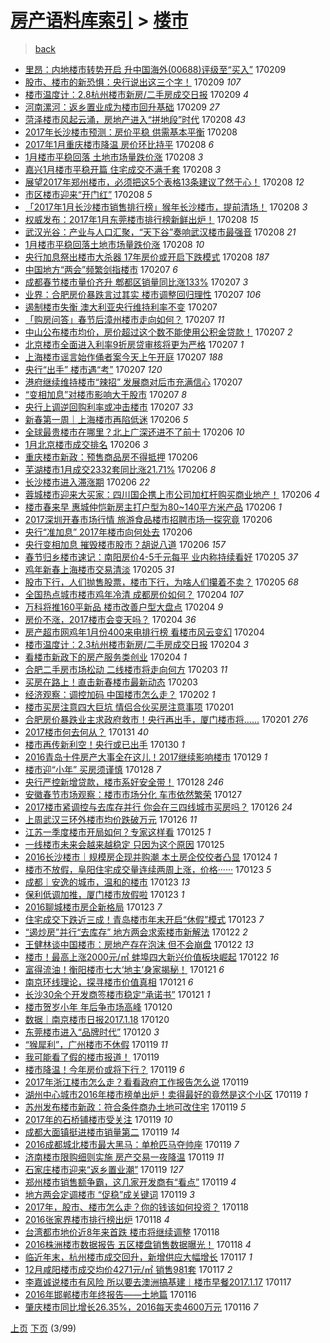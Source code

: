[房产语料库索引](../../README.md)  > [楼市](楼市.md)
====
> [back](../README.md)

- [里昂：内地楼市转势开启 升中国海外(00688)评级至“买入”](http://jkwz.applinzi.com/ittc/6932598046713185285.html#%E9%87%8C%E6%98%82%EF%BC%9A%E5%86%85%E5%9C%B0%E6%A5%BC%E5%B8%82%E8%BD%AC%E5%8A%BF%E5%BC%80%E5%90%AF+%E5%8D%87%E4%B8%AD%E5%9B%BD%E6%B5%B7%E5%A4%96%2800688%29%E8%AF%84%E7%BA%A7%E8%87%B3%E2%80%9C%E4%B9%B0%E5%85%A5%E2%80%9D) 170209  
- [股市、楼市的新恐惧：央行说出这三个字！](http://jkwz.applinzi.com/ittc/6932585342493524997.html#%E8%82%A1%E5%B8%82%E3%80%81%E6%A5%BC%E5%B8%82%E7%9A%84%E6%96%B0%E6%81%90%E6%83%A7%EF%BC%9A%E5%A4%AE%E8%A1%8C%E8%AF%B4%E5%87%BA%E8%BF%99%E4%B8%89%E4%B8%AA%E5%AD%97%EF%BC%81) 170209 *107* 
- [楼市温度计：2.8杭州楼市新房/二手房成交日报](http://jkwz.applinzi.com/ittc/6932571763455296517.html#%E6%A5%BC%E5%B8%82%E6%B8%A9%E5%BA%A6%E8%AE%A1%EF%BC%9A2.8%E6%9D%AD%E5%B7%9E%E6%A5%BC%E5%B8%82%E6%96%B0%E6%88%BF%2F%E4%BA%8C%E6%89%8B%E6%88%BF%E6%88%90%E4%BA%A4%E6%97%A5%E6%8A%A5) 170209 *4* 
- [河南漯河：返乡置业成为楼市回升基础](http://jkwz.applinzi.com/ittc/6932567754153657348.html#%E6%B2%B3%E5%8D%97%E6%BC%AF%E6%B2%B3%EF%BC%9A%E8%BF%94%E4%B9%A1%E7%BD%AE%E4%B8%9A%E6%88%90%E4%B8%BA%E6%A5%BC%E5%B8%82%E5%9B%9E%E5%8D%87%E5%9F%BA%E7%A1%80) 170209 *27* 
- [菏泽楼市风起云涌，房地产进入“拼地段”时代](http://jkwz.applinzi.com/ittc/6932402911631115268.html#%E8%8F%8F%E6%B3%BD%E6%A5%BC%E5%B8%82%E9%A3%8E%E8%B5%B7%E4%BA%91%E6%B6%8C%EF%BC%8C%E6%88%BF%E5%9C%B0%E4%BA%A7%E8%BF%9B%E5%85%A5%E2%80%9C%E6%8B%BC%E5%9C%B0%E6%AE%B5%E2%80%9D%E6%97%B6%E4%BB%A3) 170208 *43* 
- [2017年长沙楼市预测：房价平稳 供需基本平衡](http://jkwz.applinzi.com/ittc/6932316100577723396.html#2017%E5%B9%B4%E9%95%BF%E6%B2%99%E6%A5%BC%E5%B8%82%E9%A2%84%E6%B5%8B%EF%BC%9A%E6%88%BF%E4%BB%B7%E5%B9%B3%E7%A8%B3+%E4%BE%9B%E9%9C%80%E5%9F%BA%E6%9C%AC%E5%B9%B3%E8%A1%A1) 170208  
- [2017年1月重庆楼市降温 房价环比持平](http://jkwz.applinzi.com/ittc/6932299932454355972.html#2017%E5%B9%B41%E6%9C%88%E9%87%8D%E5%BA%86%E6%A5%BC%E5%B8%82%E9%99%8D%E6%B8%A9+%E6%88%BF%E4%BB%B7%E7%8E%AF%E6%AF%94%E6%8C%81%E5%B9%B3) 170208 *6* 
- [1月楼市平稳回落 土地市场量跌价涨](http://jkwz.applinzi.com/ittc/6932258055524975620.html#1%E6%9C%88%E6%A5%BC%E5%B8%82%E5%B9%B3%E7%A8%B3%E5%9B%9E%E8%90%BD+%E5%9C%9F%E5%9C%B0%E5%B8%82%E5%9C%BA%E9%87%8F%E8%B7%8C%E4%BB%B7%E6%B6%A8) 170208 *3* 
- [嘉兴1月楼市平稳开篇 住宅成交不满千套](http://jkwz.applinzi.com/ittc/6932242867266520069.html#%E5%98%89%E5%85%B41%E6%9C%88%E6%A5%BC%E5%B8%82%E5%B9%B3%E7%A8%B3%E5%BC%80%E7%AF%87+%E4%BD%8F%E5%AE%85%E6%88%90%E4%BA%A4%E4%B8%8D%E6%BB%A1%E5%8D%83%E5%A5%97) 170208 *3* 
- [展望2017年郑州楼市，必须把这5个表格13条建议了然于心！](http://jkwz.applinzi.com/ittc/6932223414189425668.html#%E5%B1%95%E6%9C%9B2017%E5%B9%B4%E9%83%91%E5%B7%9E%E6%A5%BC%E5%B8%82%EF%BC%8C%E5%BF%85%E9%A1%BB%E6%8A%8A%E8%BF%995%E4%B8%AA%E8%A1%A8%E6%A0%BC13%E6%9D%A1%E5%BB%BA%E8%AE%AE%E4%BA%86%E7%84%B6%E4%BA%8E%E5%BF%83%EF%BC%81) 170208 *12* 
- [市区楼市迎来“开门红”](http://jkwz.applinzi.com/ittc/6932217250236072965.html#%E5%B8%82%E5%8C%BA%E6%A5%BC%E5%B8%82%E8%BF%8E%E6%9D%A5%E2%80%9C%E5%BC%80%E9%97%A8%E7%BA%A2%E2%80%9D) 170208 *5* 
- [「2017年1月长沙楼市销售排行榜」猴年长沙楼市，提前清场！](http://jkwz.applinzi.com/ittc/6932197942369977349.html#%E3%80%8C2017%E5%B9%B41%E6%9C%88%E9%95%BF%E6%B2%99%E6%A5%BC%E5%B8%82%E9%94%80%E5%94%AE%E6%8E%92%E8%A1%8C%E6%A6%9C%E3%80%8D%E7%8C%B4%E5%B9%B4%E9%95%BF%E6%B2%99%E6%A5%BC%E5%B8%82%EF%BC%8C%E6%8F%90%E5%89%8D%E6%B8%85%E5%9C%BA%EF%BC%81) 170208 *3* 
- [权威发布：2017年1月东莞楼市排行榜新鲜出炉！](http://jkwz.applinzi.com/ittc/6932193357458834436.html#%E6%9D%83%E5%A8%81%E5%8F%91%E5%B8%83%EF%BC%9A2017%E5%B9%B41%E6%9C%88%E4%B8%9C%E8%8E%9E%E6%A5%BC%E5%B8%82%E6%8E%92%E8%A1%8C%E6%A6%9C%E6%96%B0%E9%B2%9C%E5%87%BA%E7%82%89%EF%BC%81) 170208 *15* 
- [武汉光谷：产业与人口汇聚，“天下谷”奏响武汉楼市最强音](http://jkwz.applinzi.com/ittc/6932193046069511172.html#%E6%AD%A6%E6%B1%89%E5%85%89%E8%B0%B7%EF%BC%9A%E4%BA%A7%E4%B8%9A%E4%B8%8E%E4%BA%BA%E5%8F%A3%E6%B1%87%E8%81%9A%EF%BC%8C%E2%80%9C%E5%A4%A9%E4%B8%8B%E8%B0%B7%E2%80%9D%E5%A5%8F%E5%93%8D%E6%AD%A6%E6%B1%89%E6%A5%BC%E5%B8%82%E6%9C%80%E5%BC%BA%E9%9F%B3) 170208 *21* 
- [1月楼市平稳回落土地市场量跌价涨](http://jkwz.applinzi.com/ittc/6932183348146603012.html#1%E6%9C%88%E6%A5%BC%E5%B8%82%E5%B9%B3%E7%A8%B3%E5%9B%9E%E8%90%BD%E5%9C%9F%E5%9C%B0%E5%B8%82%E5%9C%BA%E9%87%8F%E8%B7%8C%E4%BB%B7%E6%B6%A8) 170208 *10* 
- [央行加息祭出楼市大杀器 17年房价或开启下跌模式](http://jkwz.applinzi.com/ittc/6932057520624632837.html#%E5%A4%AE%E8%A1%8C%E5%8A%A0%E6%81%AF%E7%A5%AD%E5%87%BA%E6%A5%BC%E5%B8%82%E5%A4%A7%E6%9D%80%E5%99%A8+17%E5%B9%B4%E6%88%BF%E4%BB%B7%E6%88%96%E5%BC%80%E5%90%AF%E4%B8%8B%E8%B7%8C%E6%A8%A1%E5%BC%8F) 170208 *187* 
- [中国地方“两会”频繁剑指楼市](http://jkwz.applinzi.com/ittc/6931999431263273989.html#%E4%B8%AD%E5%9B%BD%E5%9C%B0%E6%96%B9%E2%80%9C%E4%B8%A4%E4%BC%9A%E2%80%9D%E9%A2%91%E7%B9%81%E5%89%91%E6%8C%87%E6%A5%BC%E5%B8%82) 170207 *6* 
- [成都春节楼市量价齐升 郫都区销量同比涨133%](http://jkwz.applinzi.com/ittc/6931948403738280965.html#%E6%88%90%E9%83%BD%E6%98%A5%E8%8A%82%E6%A5%BC%E5%B8%82%E9%87%8F%E4%BB%B7%E9%BD%90%E5%8D%87+%E9%83%AB%E9%83%BD%E5%8C%BA%E9%94%80%E9%87%8F%E5%90%8C%E6%AF%94%E6%B6%A8133%25) 170207 *3* 
- [业界：合肥房价暴跌言过其实 楼市调整回归理性](http://jkwz.applinzi.com/ittc/6931939594772939781.html#%E4%B8%9A%E7%95%8C%EF%BC%9A%E5%90%88%E8%82%A5%E6%88%BF%E4%BB%B7%E6%9A%B4%E8%B7%8C%E8%A8%80%E8%BF%87%E5%85%B6%E5%AE%9E+%E6%A5%BC%E5%B8%82%E8%B0%83%E6%95%B4%E5%9B%9E%E5%BD%92%E7%90%86%E6%80%A7) 170207 *106* 
- [遏制楼市失衡 澳大利亚央行维持利率不变](http://jkwz.applinzi.com/ittc/6931930824701379589.html#%E9%81%8F%E5%88%B6%E6%A5%BC%E5%B8%82%E5%A4%B1%E8%A1%A1+%E6%BE%B3%E5%A4%A7%E5%88%A9%E4%BA%9A%E5%A4%AE%E8%A1%8C%E7%BB%B4%E6%8C%81%E5%88%A9%E7%8E%87%E4%B8%8D%E5%8F%98) 170207  
- [「购房问答」春节后漳州楼市走向如何？](http://jkwz.applinzi.com/ittc/6931922647058482180.html#%E3%80%8C%E8%B4%AD%E6%88%BF%E9%97%AE%E7%AD%94%E3%80%8D%E6%98%A5%E8%8A%82%E5%90%8E%E6%BC%B3%E5%B7%9E%E6%A5%BC%E5%B8%82%E8%B5%B0%E5%90%91%E5%A6%82%E4%BD%95%EF%BC%9F) 170207 *11* 
- [中山公布楼市均价，房价超过这个数不能使用公积金贷款！](http://jkwz.applinzi.com/ittc/6931880886017721348.html#%E4%B8%AD%E5%B1%B1%E5%85%AC%E5%B8%83%E6%A5%BC%E5%B8%82%E5%9D%87%E4%BB%B7%EF%BC%8C%E6%88%BF%E4%BB%B7%E8%B6%85%E8%BF%87%E8%BF%99%E4%B8%AA%E6%95%B0%E4%B8%8D%E8%83%BD%E4%BD%BF%E7%94%A8%E5%85%AC%E7%A7%AF%E9%87%91%E8%B4%B7%E6%AC%BE%EF%BC%81) 170207 *2* 
- [北京楼市全面进入利率9折房贷审核将更为严格](http://jkwz.applinzi.com/ittc/6931870677966783493.html#%E5%8C%97%E4%BA%AC%E6%A5%BC%E5%B8%82%E5%85%A8%E9%9D%A2%E8%BF%9B%E5%85%A5%E5%88%A9%E7%8E%879%E6%8A%98%E6%88%BF%E8%B4%B7%E5%AE%A1%E6%A0%B8%E5%B0%86%E6%9B%B4%E4%B8%BA%E4%B8%A5%E6%A0%BC) 170207 *1* 
- [上海楼市谣言始作俑者案今天上午开庭](http://jkwz.applinzi.com/ittc/6931838958546977797.html#%E4%B8%8A%E6%B5%B7%E6%A5%BC%E5%B8%82%E8%B0%A3%E8%A8%80%E5%A7%8B%E4%BD%9C%E4%BF%91%E8%80%85%E6%A1%88%E4%BB%8A%E5%A4%A9%E4%B8%8A%E5%8D%88%E5%BC%80%E5%BA%AD) 170207 *188* 
- [央行“出手” 楼市遇“考”](http://jkwz.applinzi.com/ittc/6931711003535606788.html#%E5%A4%AE%E8%A1%8C%E2%80%9C%E5%87%BA%E6%89%8B%E2%80%9D+%E6%A5%BC%E5%B8%82%E9%81%87%E2%80%9C%E8%80%83%E2%80%9D) 170207 *120* 
- [港府继续维持楼市“辣招” 发展商对后市充满信心](http://jkwz.applinzi.com/ittc/6931835426766865412.html#%E6%B8%AF%E5%BA%9C%E7%BB%A7%E7%BB%AD%E7%BB%B4%E6%8C%81%E6%A5%BC%E5%B8%82%E2%80%9C%E8%BE%A3%E6%8B%9B%E2%80%9D+%E5%8F%91%E5%B1%95%E5%95%86%E5%AF%B9%E5%90%8E%E5%B8%82%E5%85%85%E6%BB%A1%E4%BF%A1%E5%BF%83) 170207  
- [“变相加息”对楼市影响大于股市](http://jkwz.applinzi.com/ittc/6931828551946077188.html#%E2%80%9C%E5%8F%98%E7%9B%B8%E5%8A%A0%E6%81%AF%E2%80%9D%E5%AF%B9%E6%A5%BC%E5%B8%82%E5%BD%B1%E5%93%8D%E5%A4%A7%E4%BA%8E%E8%82%A1%E5%B8%82) 170207 *8* 
- [央行上调逆回购利率或冲击楼市](http://jkwz.applinzi.com/ittc/6931798827379196932.html#%E5%A4%AE%E8%A1%8C%E4%B8%8A%E8%B0%83%E9%80%86%E5%9B%9E%E8%B4%AD%E5%88%A9%E7%8E%87%E6%88%96%E5%86%B2%E5%87%BB%E6%A5%BC%E5%B8%82) 170207 *33* 
- [新春第一周｜上海楼市再陷低迷](http://jkwz.applinzi.com/ittc/6931670968841012228.html#%E6%96%B0%E6%98%A5%E7%AC%AC%E4%B8%80%E5%91%A8%EF%BD%9C%E4%B8%8A%E6%B5%B7%E6%A5%BC%E5%B8%82%E5%86%8D%E9%99%B7%E4%BD%8E%E8%BF%B7) 170206 *5* 
- [全球最贵楼市在哪里？北上广深还进不了前十](http://jkwz.applinzi.com/ittc/6931652334454309892.html#%E5%85%A8%E7%90%83%E6%9C%80%E8%B4%B5%E6%A5%BC%E5%B8%82%E5%9C%A8%E5%93%AA%E9%87%8C%EF%BC%9F%E5%8C%97%E4%B8%8A%E5%B9%BF%E6%B7%B1%E8%BF%98%E8%BF%9B%E4%B8%8D%E4%BA%86%E5%89%8D%E5%8D%81) 170206 *10* 
- [1月北京楼市成交排名](http://jkwz.applinzi.com/ittc/6931595982642086917.html#1%E6%9C%88%E5%8C%97%E4%BA%AC%E6%A5%BC%E5%B8%82%E6%88%90%E4%BA%A4%E6%8E%92%E5%90%8D) 170206 *3* 
- [重庆楼市新政：预售商品房不得抵押](http://jkwz.applinzi.com/ittc/6931576555930387461.html#%E9%87%8D%E5%BA%86%E6%A5%BC%E5%B8%82%E6%96%B0%E6%94%BF%EF%BC%9A%E9%A2%84%E5%94%AE%E5%95%86%E5%93%81%E6%88%BF%E4%B8%8D%E5%BE%97%E6%8A%B5%E6%8A%BC) 170206  
- [芜湖楼市1月成交2332套同比涨21.71%](http://jkwz.applinzi.com/ittc/6931542096111731716.html#%E8%8A%9C%E6%B9%96%E6%A5%BC%E5%B8%821%E6%9C%88%E6%88%90%E4%BA%A42332%E5%A5%97%E5%90%8C%E6%AF%94%E6%B6%A821.71%25) 170206 *8* 
- [长沙楼市进入滞涨期](http://jkwz.applinzi.com/ittc/6931484915236602885.html#%E9%95%BF%E6%B2%99%E6%A5%BC%E5%B8%82%E8%BF%9B%E5%85%A5%E6%BB%9E%E6%B6%A8%E6%9C%9F) 170206 *22* 
- [蓉城楼市迎来大买家：四川国企携上市公司加杠杆购买商业地产！](http://jkwz.applinzi.com/ittc/6931466690566292484.html#%E8%93%89%E5%9F%8E%E6%A5%BC%E5%B8%82%E8%BF%8E%E6%9D%A5%E5%A4%A7%E4%B9%B0%E5%AE%B6%EF%BC%9A%E5%9B%9B%E5%B7%9D%E5%9B%BD%E4%BC%81%E6%90%BA%E4%B8%8A%E5%B8%82%E5%85%AC%E5%8F%B8%E5%8A%A0%E6%9D%A0%E6%9D%86%E8%B4%AD%E4%B9%B0%E5%95%86%E4%B8%9A%E5%9C%B0%E4%BA%A7%EF%BC%81) 170206 *4* 
- [楼市春来早 惠城仲恺新房主打户型为80~140平方米产品](http://jkwz.applinzi.com/ittc/6931466024229798917.html#%E6%A5%BC%E5%B8%82%E6%98%A5%E6%9D%A5%E6%97%A9+%E6%83%A0%E5%9F%8E%E4%BB%B2%E6%81%BA%E6%96%B0%E6%88%BF%E4%B8%BB%E6%89%93%E6%88%B7%E5%9E%8B%E4%B8%BA80%7E140%E5%B9%B3%E6%96%B9%E7%B1%B3%E4%BA%A7%E5%93%81) 170206 *1* 
- [2017深圳开春市场行情 旅游食品楼市招聘市场一探究竟](http://jkwz.applinzi.com/ittc/6931450608354853893.html#2017%E6%B7%B1%E5%9C%B3%E5%BC%80%E6%98%A5%E5%B8%82%E5%9C%BA%E8%A1%8C%E6%83%85+%E6%97%85%E6%B8%B8%E9%A3%9F%E5%93%81%E6%A5%BC%E5%B8%82%E6%8B%9B%E8%81%98%E5%B8%82%E5%9C%BA%E4%B8%80%E6%8E%A2%E7%A9%B6%E7%AB%9F) 170206  
- [央行“准加息” 2017年楼市向何处去](http://jkwz.applinzi.com/ittc/6931353260610028549.html#%E5%A4%AE%E8%A1%8C%E2%80%9C%E5%87%86%E5%8A%A0%E6%81%AF%E2%80%9D+2017%E5%B9%B4%E6%A5%BC%E5%B8%82%E5%90%91%E4%BD%95%E5%A4%84%E5%8E%BB) 170206  
- [央行变相加息 摧毁楼市股市？胡说八道](http://jkwz.applinzi.com/ittc/6931306744847533061.html#%E5%A4%AE%E8%A1%8C%E5%8F%98%E7%9B%B8%E5%8A%A0%E6%81%AF+%E6%91%A7%E6%AF%81%E6%A5%BC%E5%B8%82%E8%82%A1%E5%B8%82%EF%BC%9F%E8%83%A1%E8%AF%B4%E5%85%AB%E9%81%93) 170206 *157* 
- [春节归乡楼市速记：南阳房价4-5千元每平 业内称持续看好](http://jkwz.applinzi.com/ittc/6931211039193695236.html#%E6%98%A5%E8%8A%82%E5%BD%92%E4%B9%A1%E6%A5%BC%E5%B8%82%E9%80%9F%E8%AE%B0%EF%BC%9A%E5%8D%97%E9%98%B3%E6%88%BF%E4%BB%B74-5%E5%8D%83%E5%85%83%E6%AF%8F%E5%B9%B3+%E4%B8%9A%E5%86%85%E7%A7%B0%E6%8C%81%E7%BB%AD%E7%9C%8B%E5%A5%BD) 170205 *37* 
- [鸡年新春上海楼市交易清淡](http://jkwz.applinzi.com/ittc/6931136900818797573.html#%E9%B8%A1%E5%B9%B4%E6%96%B0%E6%98%A5%E4%B8%8A%E6%B5%B7%E6%A5%BC%E5%B8%82%E4%BA%A4%E6%98%93%E6%B8%85%E6%B7%A1) 170205 *31* 
- [股市下行，人们抛售股票，楼市下行，为啥人们攥着不卖？](http://jkwz.applinzi.com/ittc/6930978301396124676.html#%E8%82%A1%E5%B8%82%E4%B8%8B%E8%A1%8C%EF%BC%8C%E4%BA%BA%E4%BB%AC%E6%8A%9B%E5%94%AE%E8%82%A1%E7%A5%A8%EF%BC%8C%E6%A5%BC%E5%B8%82%E4%B8%8B%E8%A1%8C%EF%BC%8C%E4%B8%BA%E5%95%A5%E4%BA%BA%E4%BB%AC%E6%94%A5%E7%9D%80%E4%B8%8D%E5%8D%96%EF%BC%9F) 170205 *68* 
- [全国热点城市楼市鸡年冷清 成都房价如何？](http://jkwz.applinzi.com/ittc/6930874809243403268.html#%E5%85%A8%E5%9B%BD%E7%83%AD%E7%82%B9%E5%9F%8E%E5%B8%82%E6%A5%BC%E5%B8%82%E9%B8%A1%E5%B9%B4%E5%86%B7%E6%B8%85+%E6%88%90%E9%83%BD%E6%88%BF%E4%BB%B7%E5%A6%82%E4%BD%95%EF%BC%9F) 170204 *107* 
- [万科将推160平新品 楼市改善户型大盘点](http://jkwz.applinzi.com/ittc/6930838984686306308.html#%E4%B8%87%E7%A7%91%E5%B0%86%E6%8E%A8160%E5%B9%B3%E6%96%B0%E5%93%81+%E6%A5%BC%E5%B8%82%E6%94%B9%E5%96%84%E6%88%B7%E5%9E%8B%E5%A4%A7%E7%9B%98%E7%82%B9) 170204 *9* 
- [房价不涨，2017楼市会变天吗？](http://jkwz.applinzi.com/ittc/6930767988755268612.html#%E6%88%BF%E4%BB%B7%E4%B8%8D%E6%B6%A8%EF%BC%8C2017%E6%A5%BC%E5%B8%82%E4%BC%9A%E5%8F%98%E5%A4%A9%E5%90%97%EF%BC%9F) 170204 *36* 
- [房产超市网鸡年1月份400来电排行榜 看楼市风云变幻](http://jkwz.applinzi.com/ittc/6930738054531908612.html#%E6%88%BF%E4%BA%A7%E8%B6%85%E5%B8%82%E7%BD%91%E9%B8%A1%E5%B9%B41%E6%9C%88%E4%BB%BD400%E6%9D%A5%E7%94%B5%E6%8E%92%E8%A1%8C%E6%A6%9C+%E7%9C%8B%E6%A5%BC%E5%B8%82%E9%A3%8E%E4%BA%91%E5%8F%98%E5%B9%BB) 170204  
- [楼市温度计：2.3杭州楼市新房/二手房成交日报](http://jkwz.applinzi.com/ittc/6930716560338715653.html#%E6%A5%BC%E5%B8%82%E6%B8%A9%E5%BA%A6%E8%AE%A1%EF%BC%9A2.3%E6%9D%AD%E5%B7%9E%E6%A5%BC%E5%B8%82%E6%96%B0%E6%88%BF%2F%E4%BA%8C%E6%89%8B%E6%88%BF%E6%88%90%E4%BA%A4%E6%97%A5%E6%8A%A5) 170204 *3* 
- [看楼市新政下的房产服务类创业](http://jkwz.applinzi.com/ittc/6930692491774002181.html#%E7%9C%8B%E6%A5%BC%E5%B8%82%E6%96%B0%E6%94%BF%E4%B8%8B%E7%9A%84%E6%88%BF%E4%BA%A7%E6%9C%8D%E5%8A%A1%E7%B1%BB%E5%88%9B%E4%B8%9A) 170204 *1* 
- [合肥二手房市场松动 二线楼市将走向何方](http://jkwz.applinzi.com/ittc/6930535046644761605.html#%E5%90%88%E8%82%A5%E4%BA%8C%E6%89%8B%E6%88%BF%E5%B8%82%E5%9C%BA%E6%9D%BE%E5%8A%A8+%E4%BA%8C%E7%BA%BF%E6%A5%BC%E5%B8%82%E5%B0%86%E8%B5%B0%E5%90%91%E4%BD%95%E6%96%B9) 170203 *11* 
- [买房在路上！直击新春楼市最新动态](http://jkwz.applinzi.com/ittc/6930420846895301637.html#%E4%B9%B0%E6%88%BF%E5%9C%A8%E8%B7%AF%E4%B8%8A%EF%BC%81%E7%9B%B4%E5%87%BB%E6%96%B0%E6%98%A5%E6%A5%BC%E5%B8%82%E6%9C%80%E6%96%B0%E5%8A%A8%E6%80%81) 170203  
- [经济观察：调控加码 中国楼市怎么走？](http://jkwz.applinzi.com/ittc/6930103332634100741.html#%E7%BB%8F%E6%B5%8E%E8%A7%82%E5%AF%9F%EF%BC%9A%E8%B0%83%E6%8E%A7%E5%8A%A0%E7%A0%81+%E4%B8%AD%E5%9B%BD%E6%A5%BC%E5%B8%82%E6%80%8E%E4%B9%88%E8%B5%B0%EF%BC%9F) 170202 *1* 
- [楼市买房注意四大巨坑 情侣合伙买房注意事项](http://jkwz.applinzi.com/ittc/6925995803763278852.html#%E6%A5%BC%E5%B8%82%E4%B9%B0%E6%88%BF%E6%B3%A8%E6%84%8F%E5%9B%9B%E5%A4%A7%E5%B7%A8%E5%9D%91+%E6%83%85%E4%BE%A3%E5%90%88%E4%BC%99%E4%B9%B0%E6%88%BF%E6%B3%A8%E6%84%8F%E4%BA%8B%E9%A1%B9) 170201  
- [合肥房价暴跌业主求政府救市！央行再出手，厦门楼市将……](http://jkwz.applinzi.com/ittc/6929592191289918468.html#%E5%90%88%E8%82%A5%E6%88%BF%E4%BB%B7%E6%9A%B4%E8%B7%8C%E4%B8%9A%E4%B8%BB%E6%B1%82%E6%94%BF%E5%BA%9C%E6%95%91%E5%B8%82%EF%BC%81%E5%A4%AE%E8%A1%8C%E5%86%8D%E5%87%BA%E6%89%8B%EF%BC%8C%E5%8E%A6%E9%97%A8%E6%A5%BC%E5%B8%82%E5%B0%86%E2%80%A6%E2%80%A6) 170201 *276* 
- [2017楼市何去何从？](http://jkwz.applinzi.com/ittc/6929415838057890821.html#2017%E6%A5%BC%E5%B8%82%E4%BD%95%E5%8E%BB%E4%BD%95%E4%BB%8E%EF%BC%9F) 170131 *40* 
- [楼市再传新利空！央行或已出手](http://jkwz.applinzi.com/ittc/6928883102620582917.html#%E6%A5%BC%E5%B8%82%E5%86%8D%E4%BC%A0%E6%96%B0%E5%88%A9%E7%A9%BA%EF%BC%81%E5%A4%AE%E8%A1%8C%E6%88%96%E5%B7%B2%E5%87%BA%E6%89%8B) 170130 *1* 
- [2016青岛十件房产大事全在这儿！2017继续影响楼市](http://jkwz.applinzi.com/ittc/6928605293704643589.html#2016%E9%9D%92%E5%B2%9B%E5%8D%81%E4%BB%B6%E6%88%BF%E4%BA%A7%E5%A4%A7%E4%BA%8B%E5%85%A8%E5%9C%A8%E8%BF%99%E5%84%BF%EF%BC%812017%E7%BB%A7%E7%BB%AD%E5%BD%B1%E5%93%8D%E6%A5%BC%E5%B8%82) 170129 *1* 
- [楼市迎“小年” 买房须谨慎](http://jkwz.applinzi.com/ittc/6928132282023150596.html#%E6%A5%BC%E5%B8%82%E8%BF%8E%E2%80%9C%E5%B0%8F%E5%B9%B4%E2%80%9D+%E4%B9%B0%E6%88%BF%E9%A1%BB%E8%B0%A8%E6%85%8E) 170128 *7* 
- [央行严控新增贷款，楼市系好安全带！](http://jkwz.applinzi.com/ittc/6928119423818007557.html#%E5%A4%AE%E8%A1%8C%E4%B8%A5%E6%8E%A7%E6%96%B0%E5%A2%9E%E8%B4%B7%E6%AC%BE%EF%BC%8C%E6%A5%BC%E5%B8%82%E7%B3%BB%E5%A5%BD%E5%AE%89%E5%85%A8%E5%B8%A6%EF%BC%81) 170128 *246* 
- [安徽春节市场观察：楼市市场分化 车市依然繁荣](http://jkwz.applinzi.com/ittc/6927847251270697988.html#%E5%AE%89%E5%BE%BD%E6%98%A5%E8%8A%82%E5%B8%82%E5%9C%BA%E8%A7%82%E5%AF%9F%EF%BC%9A%E6%A5%BC%E5%B8%82%E5%B8%82%E5%9C%BA%E5%88%86%E5%8C%96+%E8%BD%A6%E5%B8%82%E4%BE%9D%E7%84%B6%E7%B9%81%E8%8D%A3) 170127  
- [2017楼市紧调控与去库存并行 你会在三四线城市买房吗？](http://jkwz.applinzi.com/ittc/6927459373973767172.html#2017%E6%A5%BC%E5%B8%82%E7%B4%A7%E8%B0%83%E6%8E%A7%E4%B8%8E%E5%8E%BB%E5%BA%93%E5%AD%98%E5%B9%B6%E8%A1%8C+%E4%BD%A0%E4%BC%9A%E5%9C%A8%E4%B8%89%E5%9B%9B%E7%BA%BF%E5%9F%8E%E5%B8%82%E4%B9%B0%E6%88%BF%E5%90%97%EF%BC%9F) 170126 *24* 
- [上周武汉三环外楼市均价跌破万元](http://jkwz.applinzi.com/ittc/6927249116001469444.html#%E4%B8%8A%E5%91%A8%E6%AD%A6%E6%B1%89%E4%B8%89%E7%8E%AF%E5%A4%96%E6%A5%BC%E5%B8%82%E5%9D%87%E4%BB%B7%E8%B7%8C%E7%A0%B4%E4%B8%87%E5%85%83) 170126 *11* 
- [江苏一季度楼市开局如何？专家这样看](http://jkwz.applinzi.com/ittc/6927007422874125316.html#%E6%B1%9F%E8%8B%8F%E4%B8%80%E5%AD%A3%E5%BA%A6%E6%A5%BC%E5%B8%82%E5%BC%80%E5%B1%80%E5%A6%82%E4%BD%95%EF%BC%9F%E4%B8%93%E5%AE%B6%E8%BF%99%E6%A0%B7%E7%9C%8B) 170125 *1* 
- [一线楼市未来会越来越稳定 只因为这个原因](http://jkwz.applinzi.com/ittc/6926877624487117829.html#%E4%B8%80%E7%BA%BF%E6%A5%BC%E5%B8%82%E6%9C%AA%E6%9D%A5%E4%BC%9A%E8%B6%8A%E6%9D%A5%E8%B6%8A%E7%A8%B3%E5%AE%9A+%E5%8F%AA%E5%9B%A0%E4%B8%BA%E8%BF%99%E4%B8%AA%E5%8E%9F%E5%9B%A0) 170125  
- [2016长沙楼市｜规模房企现并购潮 本土房企佼佼者凸显](http://jkwz.applinzi.com/ittc/6926633001042838532.html#2016%E9%95%BF%E6%B2%99%E6%A5%BC%E5%B8%82%EF%BD%9C%E8%A7%84%E6%A8%A1%E6%88%BF%E4%BC%81%E7%8E%B0%E5%B9%B6%E8%B4%AD%E6%BD%AE+%E6%9C%AC%E5%9C%9F%E6%88%BF%E4%BC%81%E4%BD%BC%E4%BD%BC%E8%80%85%E5%87%B8%E6%98%BE) 170124 *1* 
- [楼市不放假，阜阳住宅成交量连续两周上涨，价格······](http://jkwz.applinzi.com/ittc/6926434721545585668.html#%E6%A5%BC%E5%B8%82%E4%B8%8D%E6%94%BE%E5%81%87%EF%BC%8C%E9%98%9C%E9%98%B3%E4%BD%8F%E5%AE%85%E6%88%90%E4%BA%A4%E9%87%8F%E8%BF%9E%E7%BB%AD%E4%B8%A4%E5%91%A8%E4%B8%8A%E6%B6%A8%EF%BC%8C%E4%BB%B7%E6%A0%BC%C2%B7%C2%B7%C2%B7%C2%B7%C2%B7%C2%B7) 170123 *5* 
- [成都｜安逸的城市，温和的楼市](http://jkwz.applinzi.com/ittc/6926422056572027908.html#%E6%88%90%E9%83%BD%EF%BD%9C%E5%AE%89%E9%80%B8%E7%9A%84%E5%9F%8E%E5%B8%82%EF%BC%8C%E6%B8%A9%E5%92%8C%E7%9A%84%E6%A5%BC%E5%B8%82) 170123 *13* 
- [保利低调加推，厦门楼市放假啦](http://jkwz.applinzi.com/ittc/6926388494984545284.html#%E4%BF%9D%E5%88%A9%E4%BD%8E%E8%B0%83%E5%8A%A0%E6%8E%A8%EF%BC%8C%E5%8E%A6%E9%97%A8%E6%A5%BC%E5%B8%82%E6%94%BE%E5%81%87%E5%95%A6) 170123 *1* 
- [2016聊城楼市房企新格局](http://jkwz.applinzi.com/ittc/6926371198262051845.html#2016%E8%81%8A%E5%9F%8E%E6%A5%BC%E5%B8%82%E6%88%BF%E4%BC%81%E6%96%B0%E6%A0%BC%E5%B1%80) 170123 *7* 
- [住宅成交下跌近三成！青岛楼市年末开启“休假”模式](http://jkwz.applinzi.com/ittc/6926363228132344837.html#%E4%BD%8F%E5%AE%85%E6%88%90%E4%BA%A4%E4%B8%8B%E8%B7%8C%E8%BF%91%E4%B8%89%E6%88%90%EF%BC%81%E9%9D%92%E5%B2%9B%E6%A5%BC%E5%B8%82%E5%B9%B4%E6%9C%AB%E5%BC%80%E5%90%AF%E2%80%9C%E4%BC%91%E5%81%87%E2%80%9D%E6%A8%A1%E5%BC%8F) 170123 *7* 
- [“遏炒房”并行“去库存” 地方两会求索楼市新解法](http://jkwz.applinzi.com/ittc/6925916461943227396.html#%E2%80%9C%E9%81%8F%E7%82%92%E6%88%BF%E2%80%9D%E5%B9%B6%E8%A1%8C%E2%80%9C%E5%8E%BB%E5%BA%93%E5%AD%98%E2%80%9D+%E5%9C%B0%E6%96%B9%E4%B8%A4%E4%BC%9A%E6%B1%82%E7%B4%A2%E6%A5%BC%E5%B8%82%E6%96%B0%E8%A7%A3%E6%B3%95) 170122 *2* 
- [王健林谈中国楼市：房地产存在泡沫 但不会崩盘](http://jkwz.applinzi.com/ittc/6925892450848867333.html#%E7%8E%8B%E5%81%A5%E6%9E%97%E8%B0%88%E4%B8%AD%E5%9B%BD%E6%A5%BC%E5%B8%82%EF%BC%9A%E6%88%BF%E5%9C%B0%E4%BA%A7%E5%AD%98%E5%9C%A8%E6%B3%A1%E6%B2%AB+%E4%BD%86%E4%B8%8D%E4%BC%9A%E5%B4%A9%E7%9B%98) 170122 *13* 
- [楼市！最高上涨2000元/㎡ 蚌埠四大新兴价值板块崛起](http://jkwz.applinzi.com/ittc/6925890933613921284.html#%E6%A5%BC%E5%B8%82%EF%BC%81%E6%9C%80%E9%AB%98%E4%B8%8A%E6%B6%A82000%E5%85%83%2F%E3%8E%A1+%E8%9A%8C%E5%9F%A0%E5%9B%9B%E5%A4%A7%E6%96%B0%E5%85%B4%E4%BB%B7%E5%80%BC%E6%9D%BF%E5%9D%97%E5%B4%9B%E8%B5%B7) 170122 *16* 
- [富得流油！衡阳楼市七大‘地主’身家揭秘！](http://jkwz.applinzi.com/ittc/6925561093262148612.html#%E5%AF%8C%E5%BE%97%E6%B5%81%E6%B2%B9%EF%BC%81%E8%A1%A1%E9%98%B3%E6%A5%BC%E5%B8%82%E4%B8%83%E5%A4%A7%E2%80%98%E5%9C%B0%E4%B8%BB%E2%80%99%E8%BA%AB%E5%AE%B6%E6%8F%AD%E7%A7%98%EF%BC%81) 170121 *6* 
- [南京环线理论，探寻楼市价值真相](http://jkwz.applinzi.com/ittc/6925547179380048900.html#%E5%8D%97%E4%BA%AC%E7%8E%AF%E7%BA%BF%E7%90%86%E8%AE%BA%EF%BC%8C%E6%8E%A2%E5%AF%BB%E6%A5%BC%E5%B8%82%E4%BB%B7%E5%80%BC%E7%9C%9F%E7%9B%B8) 170121 *6* 
- [长沙30余个开发商签楼市稳定“承诺书”](http://jkwz.applinzi.com/ittc/6925518690958443524.html#%E9%95%BF%E6%B2%9930%E4%BD%99%E4%B8%AA%E5%BC%80%E5%8F%91%E5%95%86%E7%AD%BE%E6%A5%BC%E5%B8%82%E7%A8%B3%E5%AE%9A%E2%80%9C%E6%89%BF%E8%AF%BA%E4%B9%A6%E2%80%9D) 170121 *1* 
- [楼市贺岁小年 年后争市场高峰](http://jkwz.applinzi.com/ittc/6925158065627464708.html#%E6%A5%BC%E5%B8%82%E8%B4%BA%E5%B2%81%E5%B0%8F%E5%B9%B4+%E5%B9%B4%E5%90%8E%E4%BA%89%E5%B8%82%E5%9C%BA%E9%AB%98%E5%B3%B0) 170120  
- [数据｜南京楼市日报2017.1.18](http://jkwz.applinzi.com/ittc/6925152966779864069.html#%E6%95%B0%E6%8D%AE%EF%BD%9C%E5%8D%97%E4%BA%AC%E6%A5%BC%E5%B8%82%E6%97%A5%E6%8A%A52017.1.18) 170120  
- [东莞楼市进入“品牌时代”](http://jkwz.applinzi.com/ittc/6925122745544475652.html#%E4%B8%9C%E8%8E%9E%E6%A5%BC%E5%B8%82%E8%BF%9B%E5%85%A5%E2%80%9C%E5%93%81%E7%89%8C%E6%97%B6%E4%BB%A3%E2%80%9D) 170120 *3* 
- [“猴犀利”，广州楼市不休假](http://jkwz.applinzi.com/ittc/6924968521544238084.html#%E2%80%9C%E7%8C%B4%E7%8A%80%E5%88%A9%E2%80%9D%EF%BC%8C%E5%B9%BF%E5%B7%9E%E6%A5%BC%E5%B8%82%E4%B8%8D%E4%BC%91%E5%81%87) 170119 *11* 
- [我可能看了假的楼市报道！](http://jkwz.applinzi.com/ittc/6924964377676743685.html#%E6%88%91%E5%8F%AF%E8%83%BD%E7%9C%8B%E4%BA%86%E5%81%87%E7%9A%84%E6%A5%BC%E5%B8%82%E6%8A%A5%E9%81%93%EF%BC%81) 170119  
- [楼市降温！今年房价或将下行？](http://jkwz.applinzi.com/ittc/6924949428275512324.html#%E6%A5%BC%E5%B8%82%E9%99%8D%E6%B8%A9%EF%BC%81%E4%BB%8A%E5%B9%B4%E6%88%BF%E4%BB%B7%E6%88%96%E5%B0%86%E4%B8%8B%E8%A1%8C%EF%BC%9F) 170119 *6* 
- [2017年浙江楼市怎么走？看看政府工作报告怎么说](http://jkwz.applinzi.com/ittc/6924941681781900292.html#2017%E5%B9%B4%E6%B5%99%E6%B1%9F%E6%A5%BC%E5%B8%82%E6%80%8E%E4%B9%88%E8%B5%B0%EF%BC%9F%E7%9C%8B%E7%9C%8B%E6%94%BF%E5%BA%9C%E5%B7%A5%E4%BD%9C%E6%8A%A5%E5%91%8A%E6%80%8E%E4%B9%88%E8%AF%B4) 170119  
- [湖州中心城市2016年楼市榜单出炉！卖得最好的竟然是这个小区](http://jkwz.applinzi.com/ittc/6924893539074049028.html#%E6%B9%96%E5%B7%9E%E4%B8%AD%E5%BF%83%E5%9F%8E%E5%B8%822016%E5%B9%B4%E6%A5%BC%E5%B8%82%E6%A6%9C%E5%8D%95%E5%87%BA%E7%82%89%EF%BC%81%E5%8D%96%E5%BE%97%E6%9C%80%E5%A5%BD%E7%9A%84%E7%AB%9F%E7%84%B6%E6%98%AF%E8%BF%99%E4%B8%AA%E5%B0%8F%E5%8C%BA) 170119 *1* 
- [苏州发布楼市新政：符合条件商办土地可改住宅](http://jkwz.applinzi.com/ittc/6924880348705195012.html#%E8%8B%8F%E5%B7%9E%E5%8F%91%E5%B8%83%E6%A5%BC%E5%B8%82%E6%96%B0%E6%94%BF%EF%BC%9A%E7%AC%A6%E5%90%88%E6%9D%A1%E4%BB%B6%E5%95%86%E5%8A%9E%E5%9C%9F%E5%9C%B0%E5%8F%AF%E6%94%B9%E4%BD%8F%E5%AE%85) 170119 *5* 
- [2017年的石桥铺楼市受关注](http://jkwz.applinzi.com/ittc/6924860939777344517.html#2017%E5%B9%B4%E7%9A%84%E7%9F%B3%E6%A1%A5%E9%93%BA%E6%A5%BC%E5%B8%82%E5%8F%97%E5%85%B3%E6%B3%A8) 170119 *10* 
- [成都大面镇挺进楼市销量第二](http://jkwz.applinzi.com/ittc/6924843448925684741.html#%E6%88%90%E9%83%BD%E5%A4%A7%E9%9D%A2%E9%95%87%E6%8C%BA%E8%BF%9B%E6%A5%BC%E5%B8%82%E9%94%80%E9%87%8F%E7%AC%AC%E4%BA%8C) 170119 *14* 
- [2016成都城北楼市最大黑马：单枪匹马夺帅座](http://jkwz.applinzi.com/ittc/6924777415544144901.html#2016%E6%88%90%E9%83%BD%E5%9F%8E%E5%8C%97%E6%A5%BC%E5%B8%82%E6%9C%80%E5%A4%A7%E9%BB%91%E9%A9%AC%EF%BC%9A%E5%8D%95%E6%9E%AA%E5%8C%B9%E9%A9%AC%E5%A4%BA%E5%B8%85%E5%BA%A7) 170119 *7* 
- [济南楼市限购细则实施 房产交易一夜降温](http://jkwz.applinzi.com/ittc/6924776903469958149.html#%E6%B5%8E%E5%8D%97%E6%A5%BC%E5%B8%82%E9%99%90%E8%B4%AD%E7%BB%86%E5%88%99%E5%AE%9E%E6%96%BD+%E6%88%BF%E4%BA%A7%E4%BA%A4%E6%98%93%E4%B8%80%E5%A4%9C%E9%99%8D%E6%B8%A9) 170119 *11* 
- [石家庄楼市迎来“返乡置业潮”](http://jkwz.applinzi.com/ittc/6924772410145637380.html#%E7%9F%B3%E5%AE%B6%E5%BA%84%E6%A5%BC%E5%B8%82%E8%BF%8E%E6%9D%A5%E2%80%9C%E8%BF%94%E4%B9%A1%E7%BD%AE%E4%B8%9A%E6%BD%AE%E2%80%9D) 170119 *127* 
- [郑州楼市销售额争霸，这几家开发商有“看点”](http://jkwz.applinzi.com/ittc/6924770956068520965.html#%E9%83%91%E5%B7%9E%E6%A5%BC%E5%B8%82%E9%94%80%E5%94%AE%E9%A2%9D%E4%BA%89%E9%9C%B8%EF%BC%8C%E8%BF%99%E5%87%A0%E5%AE%B6%E5%BC%80%E5%8F%91%E5%95%86%E6%9C%89%E2%80%9C%E7%9C%8B%E7%82%B9%E2%80%9D) 170119 *4* 
- [地方两会定调楼市 “促稳”成关键词](http://jkwz.applinzi.com/ittc/6924724668891399173.html#%E5%9C%B0%E6%96%B9%E4%B8%A4%E4%BC%9A%E5%AE%9A%E8%B0%83%E6%A5%BC%E5%B8%82+%E2%80%9C%E4%BF%83%E7%A8%B3%E2%80%9D%E6%88%90%E5%85%B3%E9%94%AE%E8%AF%8D) 170119 *3* 
- [2017年，股市、楼市怎么走？你的钱该如何投资？](http://jkwz.applinzi.com/ittc/6924542735628633093.html#2017%E5%B9%B4%EF%BC%8C%E8%82%A1%E5%B8%82%E3%80%81%E6%A5%BC%E5%B8%82%E6%80%8E%E4%B9%88%E8%B5%B0%EF%BC%9F%E4%BD%A0%E7%9A%84%E9%92%B1%E8%AF%A5%E5%A6%82%E4%BD%95%E6%8A%95%E8%B5%84%EF%BC%9F) 170118  
- [2016张家界楼市排行榜出炉](http://jkwz.applinzi.com/ittc/6924527143316096004.html#2016%E5%BC%A0%E5%AE%B6%E7%95%8C%E6%A5%BC%E5%B8%82%E6%8E%92%E8%A1%8C%E6%A6%9C%E5%87%BA%E7%82%89) 170118 *4* 
- [台湾都市地价近8年来首跌 楼市将继续调整](http://jkwz.applinzi.com/ittc/6924488608705938436.html#%E5%8F%B0%E6%B9%BE%E9%83%BD%E5%B8%82%E5%9C%B0%E4%BB%B7%E8%BF%918%E5%B9%B4%E6%9D%A5%E9%A6%96%E8%B7%8C+%E6%A5%BC%E5%B8%82%E5%B0%86%E7%BB%A7%E7%BB%AD%E8%B0%83%E6%95%B4) 170118  
- [2016株洲楼市数据报告 五区楼盘销售数据曝光！](http://jkwz.applinzi.com/ittc/6924468717663814661.html#2016%E6%A0%AA%E6%B4%B2%E6%A5%BC%E5%B8%82%E6%95%B0%E6%8D%AE%E6%8A%A5%E5%91%8A+%E4%BA%94%E5%8C%BA%E6%A5%BC%E7%9B%98%E9%94%80%E5%94%AE%E6%95%B0%E6%8D%AE%E6%9B%9D%E5%85%89%EF%BC%81) 170118 *4* 
- [临近年末，杭州楼市成交回升，新增供应大幅增长](http://jkwz.applinzi.com/ittc/6924157919003411461.html#%E4%B8%B4%E8%BF%91%E5%B9%B4%E6%9C%AB%EF%BC%8C%E6%9D%AD%E5%B7%9E%E6%A5%BC%E5%B8%82%E6%88%90%E4%BA%A4%E5%9B%9E%E5%8D%87%EF%BC%8C%E6%96%B0%E5%A2%9E%E4%BE%9B%E5%BA%94%E5%A4%A7%E5%B9%85%E5%A2%9E%E9%95%BF) 170117 *1* 
- [12月咸阳楼市成交均价4271元/㎡ 销售981套](http://jkwz.applinzi.com/ittc/6924122518591112197.html#12%E6%9C%88%E5%92%B8%E9%98%B3%E6%A5%BC%E5%B8%82%E6%88%90%E4%BA%A4%E5%9D%87%E4%BB%B74271%E5%85%83%2F%E3%8E%A1+%E9%94%80%E5%94%AE981%E5%A5%97) 170117 *2* 
- [李嘉诚说楼市有风险 所以要去澳洲搞基建︱楼市早餐2017.1.17](http://jkwz.applinzi.com/ittc/6923984216525374469.html#%E6%9D%8E%E5%98%89%E8%AF%9A%E8%AF%B4%E6%A5%BC%E5%B8%82%E6%9C%89%E9%A3%8E%E9%99%A9+%E6%89%80%E4%BB%A5%E8%A6%81%E5%8E%BB%E6%BE%B3%E6%B4%B2%E6%90%9E%E5%9F%BA%E5%BB%BA%EF%B8%B1%E6%A5%BC%E5%B8%82%E6%97%A9%E9%A4%902017.1.17) 170117  
- [2016年邯郸楼市年终报告——土地篇](http://jkwz.applinzi.com/ittc/6923834401225180165.html#2016%E5%B9%B4%E9%82%AF%E9%83%B8%E6%A5%BC%E5%B8%82%E5%B9%B4%E7%BB%88%E6%8A%A5%E5%91%8A%E2%80%94%E2%80%94%E5%9C%9F%E5%9C%B0%E7%AF%87) 170116  
- [肇庆楼市同比增长26.35%，2016每天卖4600万元](http://jkwz.applinzi.com/ittc/6923804226143912964.html#%E8%82%87%E5%BA%86%E6%A5%BC%E5%B8%82%E5%90%8C%E6%AF%94%E5%A2%9E%E9%95%BF26.35%25%EF%BC%8C2016%E6%AF%8F%E5%A4%A9%E5%8D%964600%E4%B8%87%E5%85%83) 170116 *7* 


 [上页](楼市4.md) [下页](楼市2.md)          (3/99)